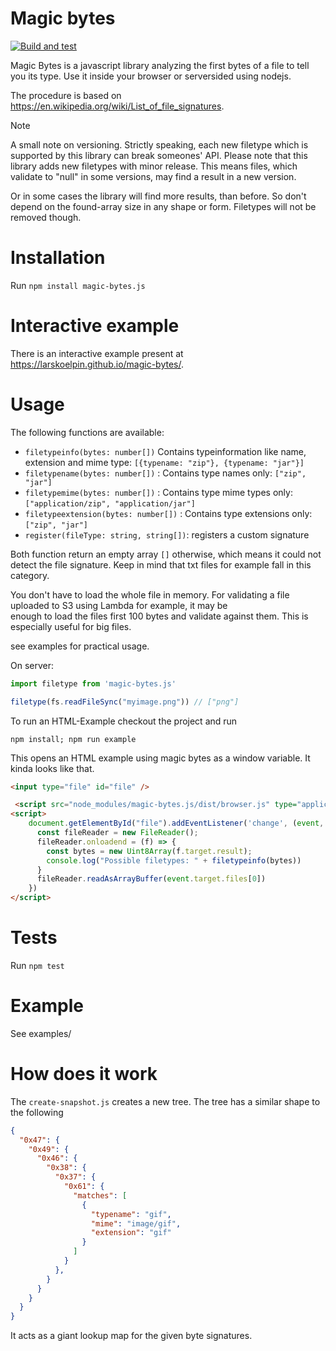 # Magic bytes

[![Build and test](https://github.com/LarsKoelpin/magic-bytes/actions/workflows/build-and-test.yml/badge.svg)](https://github.com/LarsKoelpin/magic-bytes/actions/workflows/build-and-test.yml)

Magic Bytes is a javascript library analyzing the first bytes of a file to tell you its type. 
Use it inside your browser or serversided using nodejs.

The procedure is based on https://en.wikipedia.org/wiki/List_of_file_signatures.


> [!NOTE]  
> A small note on versioning.
> Strictly speaking, each new filetype which is supported by this library can break someones' API.
> Please note that this library adds new filetypes with minor release.
> This means files, which validate to "null" in some versions, may find a result in a new version.
> 
> Or in some cases the library will find more results, than before. So don't depend on the found-array size in
> any shape or form.
> Filetypes will not be removed though.

# Installation
Run `npm install magic-bytes.js`


# Interactive example
There is an interactive example present at https://larskoelpin.github.io/magic-bytes/.

# Usage

The following functions are available:
* `filetypeinfo(bytes: number[])` Contains typeinformation like name, extension and mime type: `[{typename: "zip"}, {typename: "jar"}]`
* `filetypename(bytes: number[])` : Contains type names only: `["zip", "jar"]`
* `filetypemime(bytes: number[])` : Contains type mime types only: `["application/zip", "application/jar"]`
* `filetypeextension(bytes: number[])` : Contains type extensions only: `["zip", "jar"]`
* `register(fileType: string, string[])`: registers a custom signature

Both function return an empty array `[]` otherwise, which means it could not detect the file signature. Keep in mind that
txt files for example fall in this category.

You don't have to load the whole file in memory. For validating a file uploaded to S3 using Lambda for example, it may be  
enough to load the files first 100 bytes and validate against them.  This is especially useful for big files.

see examples for practical usage.

On server:
```javascript
import filetype from 'magic-bytes.js'

filetype(fs.readFileSync("myimage.png")) // ["png"]
```


To run an HTML-Example checkout the project and run

```
npm install; npm run example
```

This opens an HTML example using magic bytes as a window variable. It kinda looks like that.

```html
<input type="file" id="file" />

 <script src="node_modules/magic-bytes.js/dist/browser.js" type="application/javascript"></script>
<script>
    document.getElementById("file").addEventListener('change', (event, x) => {
      const fileReader = new FileReader();
      fileReader.onloadend = (f) => {
        const bytes = new Uint8Array(f.target.result);
        console.log("Possible filetypes: " + filetypeinfo(bytes))
      }
      fileReader.readAsArrayBuffer(event.target.files[0])
    })
</script>
```


# Tests
Run  `npm test`

# Example
See examples/

# How does it work
The `create-snapshot.js` creates a new tree. The tree has a similar shape to the following 
```json
{
  "0x47": {
    "0x49": {
      "0x46": {
        "0x38": {
          "0x37": {
            "0x61": {
              "matches": [
                {
                  "typename": "gif",
                  "mime": "image/gif",
                  "extension": "gif"
                }
              ]
            }
          },
        }
      }
    }
  }
}
```

It acts as a giant lookup map for the given byte signatures.
